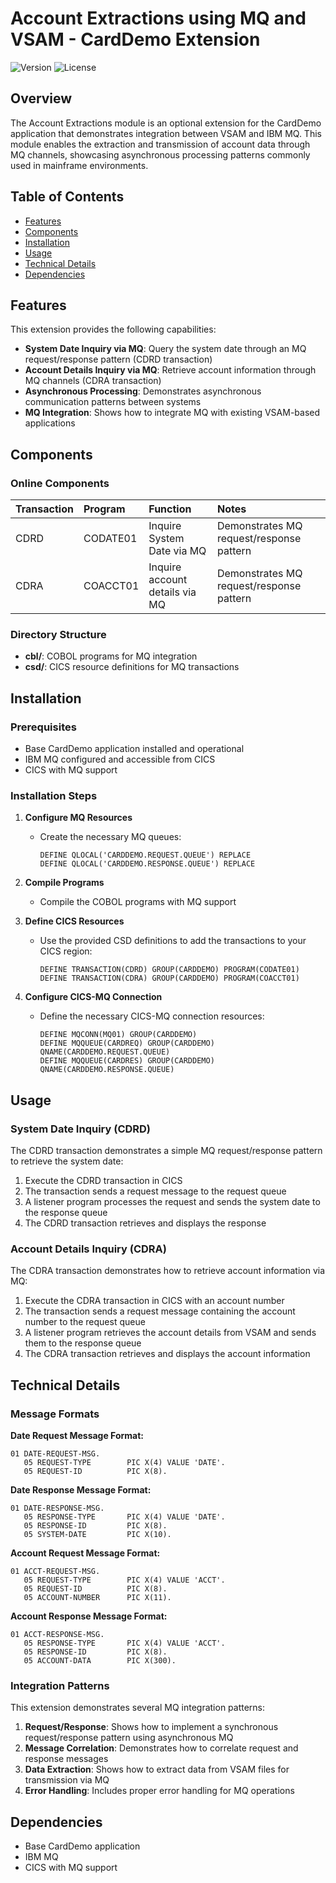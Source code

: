 # Account Extractions using MQ and VSAM - CardDemo Extension

![Version](https://img.shields.io/badge/version-1.0.0-blue.svg)
![License](https://img.shields.io/badge/license-Apache%202.0-green.svg)

## Overview

The Account Extractions module is an optional extension for the CardDemo application that demonstrates integration between VSAM and IBM MQ. This module enables the extraction and transmission of account data through MQ channels, showcasing asynchronous processing patterns commonly used in mainframe environments.

## Table of Contents
- [Features](#features)
- [Components](#components)
- [Installation](#installation)
- [Usage](#usage)
- [Technical Details](#technical-details)
- [Dependencies](#dependencies)

## Features

This extension provides the following capabilities:

- **System Date Inquiry via MQ**: Query the system date through an MQ request/response pattern (CDRD transaction)
- **Account Details Inquiry via MQ**: Retrieve account information through MQ channels (CDRA transaction)
- **Asynchronous Processing**: Demonstrates asynchronous communication patterns between systems
- **MQ Integration**: Shows how to integrate MQ with existing VSAM-based applications

## Components

### Online Components

| Transaction | Program  | Function                        | Notes                                  |
|:------------|:---------|:--------------------------------|:---------------------------------------|
| CDRD        | CODATE01 | Inquire System Date via MQ      | Demonstrates MQ request/response pattern |
| CDRA        | COACCT01 | Inquire account details via MQ  | Demonstrates MQ request/response pattern |

### Directory Structure

- **cbl/**: COBOL programs for MQ integration
- **csd/**: CICS resource definitions for MQ transactions

## Installation

### Prerequisites
- Base CardDemo application installed and operational
- IBM MQ configured and accessible from CICS
- CICS with MQ support

### Installation Steps

1. **Configure MQ Resources**
   - Create the necessary MQ queues:
     ```
     DEFINE QLOCAL('CARDDEMO.REQUEST.QUEUE') REPLACE
     DEFINE QLOCAL('CARDDEMO.RESPONSE.QUEUE') REPLACE
     ```

2. **Compile Programs**
   - Compile the COBOL programs with MQ support

3. **Define CICS Resources**
   - Use the provided CSD definitions to add the transactions to your CICS region:
     ```
     DEFINE TRANSACTION(CDRD) GROUP(CARDDEMO) PROGRAM(CODATE01)
     DEFINE TRANSACTION(CDRA) GROUP(CARDDEMO) PROGRAM(COACCT01)
     ```

4. **Configure CICS-MQ Connection**
   - Define the necessary CICS-MQ connection resources:
     ```
     DEFINE MQCONN(MQ01) GROUP(CARDDEMO)
     DEFINE MQQUEUE(CARDREQ) GROUP(CARDDEMO) QNAME(CARDDEMO.REQUEST.QUEUE)
     DEFINE MQQUEUE(CARDRES) GROUP(CARDDEMO) QNAME(CARDDEMO.RESPONSE.QUEUE)
     ```

## Usage

### System Date Inquiry (CDRD)

The CDRD transaction demonstrates a simple MQ request/response pattern to retrieve the system date:

1. Execute the CDRD transaction in CICS
2. The transaction sends a request message to the request queue
3. A listener program processes the request and sends the system date to the response queue
4. The CDRD transaction retrieves and displays the response

### Account Details Inquiry (CDRA)

The CDRA transaction demonstrates how to retrieve account information via MQ:

1. Execute the CDRA transaction in CICS with an account number
2. The transaction sends a request message containing the account number to the request queue
3. A listener program retrieves the account details from VSAM and sends them to the response queue
4. The CDRA transaction retrieves and displays the account information

## Technical Details

### Message Formats

**Date Request Message Format:**
```
01 DATE-REQUEST-MSG.
   05 REQUEST-TYPE        PIC X(4) VALUE 'DATE'.
   05 REQUEST-ID          PIC X(8).
```

**Date Response Message Format:**
```
01 DATE-RESPONSE-MSG.
   05 RESPONSE-TYPE       PIC X(4) VALUE 'DATE'.
   05 RESPONSE-ID         PIC X(8).
   05 SYSTEM-DATE         PIC X(10).
```

**Account Request Message Format:**
```
01 ACCT-REQUEST-MSG.
   05 REQUEST-TYPE        PIC X(4) VALUE 'ACCT'.
   05 REQUEST-ID          PIC X(8).
   05 ACCOUNT-NUMBER      PIC X(11).
```

**Account Response Message Format:**
```
01 ACCT-RESPONSE-MSG.
   05 RESPONSE-TYPE       PIC X(4) VALUE 'ACCT'.
   05 RESPONSE-ID         PIC X(8).
   05 ACCOUNT-DATA        PIC X(300).
```

### Integration Patterns

This extension demonstrates several MQ integration patterns:

1. **Request/Response**: Shows how to implement a synchronous request/response pattern using asynchronous MQ
2. **Message Correlation**: Demonstrates how to correlate request and response messages
3. **Data Extraction**: Shows how to extract data from VSAM files for transmission via MQ
4. **Error Handling**: Includes proper error handling for MQ operations

## Dependencies

- Base CardDemo application
- IBM MQ
- CICS with MQ support

